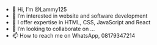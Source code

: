- 👋 Hi, I’m @Lammy125
- 👀 I’m interested in website and software development
- 🌱 I offer expertise in HTML, CSS, JavaScript and React
- 💞️ I’m looking to collaborate on ...
- 📫 How to reach me on WhatsApp, 08179347214

<!---
Lammy125/Lammy125 is a ✨ special ✨ repository because its `README.md` (this file) appears on your GitHub profile.
You can click the Preview link to take a look at your changes.
--->
